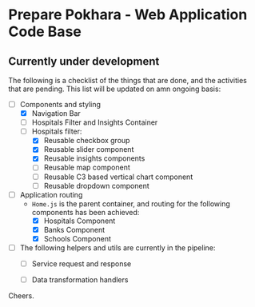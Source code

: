 # Prepare Pokhara - Web Application Code Base

## Currently under development
The following is a checklist of the things that are done, and the activities that are pending. This list will be updated on amn ongoing basis:

- [ ] Components and styling
	- [X] Navigation Bar
	- [ ] Hospitals Filter and Insights Container
	- [ ] Hospitals filter:
		- [X] Reusable checkbox group
		- [X] Reusable slider component
		- [X] Reusable insights components
		- [ ] Reusable map component
		- [ ] Reusable C3 based vertical chart component
		- [ ] Reusable dropdown component 
- [ ] Application routing
	- `Home.js` is the parent container, and routing for the following components has been achieved:
		- [X] Hospitals Component
		- [X] Banks Component
		- [X] Schools Component
- [ ] The following helpers and utils are currently in the pipeline:
	- [ ] Service request and response
	- [ ] Data transformation handlers


Cheers.

